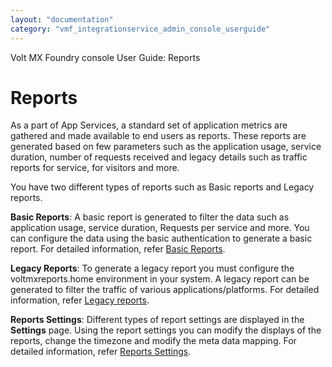 ```yaml
---
layout: "documentation"
category: "vmf_integrationservice_admin_console_userguide"
---
```

                            

Volt MX  Foundry console User Guide: Reports

Reports
=======

As a part of App Services, a standard set of application metrics are gathered and made available to end users as reports. These reports are generated based on few parameters such as the application usage, service duration, number of requests received and legacy details such as traffic reports for service, for visitors and more.

You have two different types of reports such as Basic reports and Legacy reports.

**Basic Reports**: A basic report is generated to filter the data such as application usage, service duration, Requests per service and more. You can configure the data using the basic authentication to generate a basic report. For detailed information, refer [Basic Reports](Using_Basic_Reports.html#basic-reports).

**Legacy Reports**: To generate a legacy report you must configure the voltmxreports.home environment in your system. A legacy report can be generated to filter the traffic of various applications/platforms. For detailed information, refer [Legacy reports](Using_Legacy_Reports.html).

**Reports Settings**: Different types of report settings are displayed in the **Settings** page. Using the report settings you can modify the displays of the reports, change the timezone and modify the meta data mapping. For detailed information, refer [Reports Settings](Configuring_Report_Settings.html).
